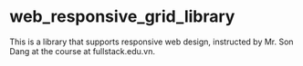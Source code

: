 # web_responsive_grid_library
This is a library that supports responsive web design, instructed by Mr. Son Dang at the course at fullstack.edu.vn.
